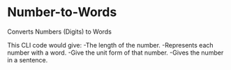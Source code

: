 # Number-to-Words
Converts Numbers (Digits) to Words

This CLI code would give:
-The length of the number.
-Represents each number with a word.
-Give the unit form of that number.
-Gives the number in a sentence.
